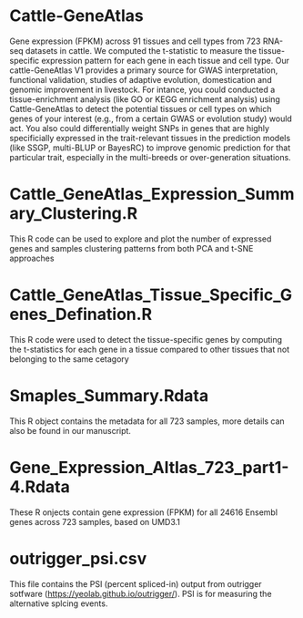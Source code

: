 # Cattle-GeneAtlas
Gene expression (FPKM) across 91 tissues and cell types from 723 RNA-seq datasets in cattle. We computed the t-statistic to measure the tissue-specific expression pattern for each gene in each tissue and cell type. Our cattle-GeneAtlas V1 provides a primary source for GWAS interpretation, functional validation, studies of adaptive evolution, domestication and genomic improvement in livestock. For intance, you could conducted a tissue-enrichment analysis (like GO or KEGG enrichment analysis) using Cattle-GeneAtlas to detect the potential tissues or cell types on which  genes of your interest (e.g., from a certain GWAS or evolution study) would act. You also could differentially weight SNPs in genes that are highly specificially expressed in the trait-relevant tissues in the prediction models (like SSGP, multi-BLUP or BayesRC) to improve genomic prediction for that particular trait, especially in the multi-breeds or over-generation situations.

# Cattle_GeneAtlas_Expression_Summary_Clustering.R
This R code can be used to explore and plot the number of expressed genes and samples clustering patterns from both PCA and t-SNE approaches

# Cattle_GeneAtlas_Tissue_Specific_Genes_Defination.R
This R code were used to detect the tissue-specific genes by computing the t-statistics for each gene in a tissue compared to other tissues that not belonging to the same cetagory

# Smaples_Summary.Rdata
This R object contains the metadata for all 723 samples, more details can also be found in our manuscript.

# Gene_Expression_Altlas_723_part1-4.Rdata
These R onjects contain gene expression (FPKM) for all 24616 Ensembl genes across 723 samples, based on UMD3.1

# outrigger_psi.csv
This file contains the PSI (percent spliced-in) output from outrigger sotfware (https://yeolab.github.io/outrigger/). PSI is for measuring the alternative splcing events.
